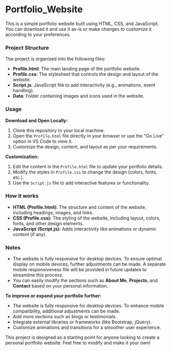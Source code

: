 # Portfolio_Website

This is a simple portfolio website built using HTML, CSS, and JavaScript. You can download it and use it as-is or make changes to customize it according to your preferences.

### Project Structure

The project is organized into the following files:

* **Profile.html**: The main landing page of the portfolio website.
* **Profile.css**: The stylesheet that controls the design and layout of the website.
* **Script.js**: JavaScript file to add interactivity (e.g., animations, event handling).
* **Data**: Folder containing images and icons used in the website.

### Usage

**Download and Open Locally:**

1. Clone this repository to your local machine.
2. Open the `Profile.html` file directly in your browser or use the "Go Live" option in VS Code to view it.
3. Customize the design, content, and layout as per your requirements.

**Customization:**

1. Edit the content in the `Profile.html` file to update your portfolio details.
2. Modify the styles in `Profile.css` to change the design (colors, fonts, etc.).
3. Use the `Script.js` file to add interactive features or functionality.

### How it works

- **HTML (Profile.html):** The structure and content of the website, including headings, images, and links.
- **CSS (Profile.css):** The styling of the website, including layout, colors, fonts, and other design elements.
- **JavaScript (Script.js):** Adds interactivity like animations or dynamic content (if any).

### Notes

* The website is fully responsive for desktop devices. To ensure optimal display on mobile devices, further adjustments can be made. A separate mobile responsiveness file will be provided in future updates to streamline this process.
* You can easily modify the sections such as **About Me**, **Projects**, and **Contact** based on your personal information.

**To improve or expand your portfolio further:**

* The website is fully responsive for desktop devices. To enhance mobile compatibility, additional adjustments can be made.
* Add more sections such as blogs or testimonials.
* Integrate external libraries or frameworks (like Bootstrap, jQuery).
* Customize animations and transitions for a smoother user experience.

This project is designed as a starting point for anyone looking to create a personal portfolio website. Feel free to modify and make it your own!

